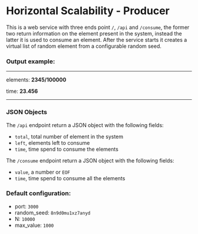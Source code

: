 # Horizontal Scalability - Producer
This is a web service with three ends point `/`, `/api` and `/consume`, the former two return information on the element present in the system, instead the latter it is used to consume an element. After the service starts it creates a virtual list of random element from a configurable random seed.

### Output example:

------
elements: **2345/100000**

time: **23.456**

-----

### JSON Objects
The `/api` endpoint return a JSON object with the following fields:
- `total`, total number of element in the system
- `left`, elements left to consume
- `time`, time spend to consume the elements

The `/consume` endpoint return a JSON object with the following fields:
- `value`, a number or `EOF`
- `time`, time spend to consume all the elements


### Default configuration:
- port: `3000`
- random_seed: `8n9d0mu1xz7anyd`
- N: `10000`
- max_value: `1000`
